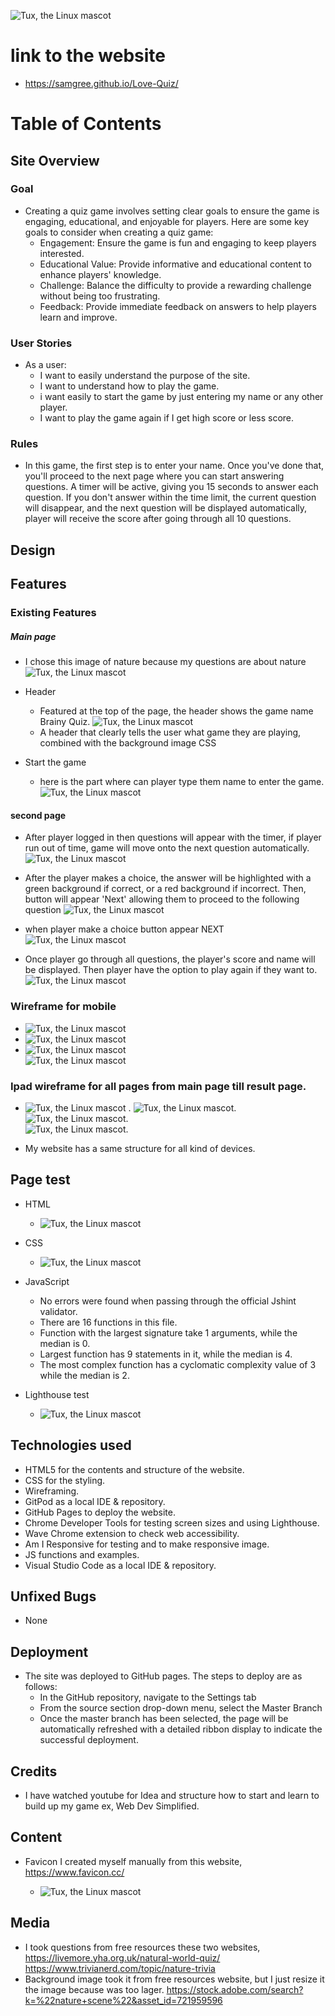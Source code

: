    ![Tux, the Linux mascot](/assets/images/ami.responsive.png)


# link to the website
 - <https://samgree.github.io/Love-Quiz/>

# Table of Contents  

## Site Overview
### Goal
 - Creating a quiz game involves setting clear goals to ensure the game is engaging, educational, and enjoyable for players. 
   Here are some key goals to consider when creating a quiz game:
   - Engagement: Ensure the game is fun and engaging to keep players interested.
   - Educational Value: Provide informative and educational content to enhance players' knowledge.
   - Challenge: Balance the difficulty to provide a rewarding challenge without being too frustrating.
   - Feedback: Provide immediate feedback on answers to help players learn and improve.

### User Stories
- As a user:
   - I want to easily understand the purpose of the site.
   - I want to understand how to play the game.
   - i want easily to start the game by just entering my name or any other player.
   - I want to play the game again if I get high score or less score.

   
 ### Rules
  - In this game, the first step is to enter your name. Once you've done that, you'll proceed to the next page where you can start answering questions. A timer will be active, giving you 15 seconds to answer each question. If you don't answer within the time limit, the current question will disappear, and the next question will be displayed automatically, player will receive the score after going through all 10 questions.
 
## Design
## Features
### Existing Features
##### Main page
 - I chose this image of nature because my questions are about nature
    ![Tux, the Linux mascot](/assets/images/my.resize.img.jpg)

- Header
    - Featured at the top of the page, the header shows the game name Brainy Quiz.
    ![Tux, the Linux mascot](/assets/images/brainy.quiz.png)
    - A header that clearly tells the user what game they are playing, combined with the background image CSS
- Start the game
   - here is the part where can player type them name to enter the game.![Tux, the Linux mascot](/assets/images/login.now.png)
#### second page
   - After player logged in then questions will appear with the timer, if player run out of time, game will move onto the next question automatically.
    ![Tux, the Linux mascot](/assets/images/countdown.png)
   
   - After the player makes a choice, the answer will be highlighted with a green background if correct, or a red background if incorrect. Then,  button will appear 'Next' allowing them to proceed to the following question
    ![Tux, the Linux mascot](/assets/images/wronganswer.screenshot.png) 
   - when player make a choice button appear NEXT
     ![Tux, the Linux mascot](/assets/images/button.screenshot.png) 

  - Once player go through all questions, the player's score and name will  be displayed. Then player have the option to play again if they want to.
    ![Tux, the Linux mascot](/assets/images/final.png) 

### Wireframe for mobile 
   - ![Tux, the Linux mascot](/assets/images/firstpage.mobile.png) 
   -  ![Tux, the Linux mascot](/assets/images/timer.png)
   - ![Tux, the Linux mascot](/assets/images/wireframe.q.s.mobile.png)  
     ![Tux, the Linux mascot](/assets/images/result.wireframe.mobile.png) 

### Ipad wireframe for all pages from main page till result page. 
   - ![Tux, the Linux mascot](/assets/images/ipad.wireframe.png) . 
   ![Tux, the Linux mascot](/assets/images/ipad.last.png).
   ![Tux, the Linux mascot](/assets/images/ipad.select.png).  
   ![Tux, the Linux mascot](/assets/images/ipad.result.png).

- My website has a same structure for all  kind of devices.
    

 ## Page test
 - HTML 
     - ![Tux, the Linux mascot](/assets/images/html.validator-screenshot%20.png)
- CSS 
   
    - ![Tux, the Linux mascot](/assets/images/css.validator.screenshot.png)
- JavaScript
    - No errors were found when passing through the official Jshint validator.
    - There are 16 functions in this file.                      
    - Function with the largest signature take 1 arguments, while the median is 0.
    - Largest function has 9 statements in it, while the median is 4.
    - The most complex function has a cyclomatic complexity value of 3 while the median is 2.

- Lighthouse test

  - ![Tux, the Linux mascot](/assets/images/lighthouse.final.png)

## Technologies used

   - HTML5 for the contents and structure of the website.
   - CSS for the styling.
   - Wireframing.
   - GitPod as a local IDE & repository.
   - GitHub Pages to deploy the website.
   - Chrome Developer Tools for testing screen sizes and using 
    Lighthouse.
   - Wave Chrome extension to check web accessibility.
   - Am I Responsive for testing and to make responsive image.
   - JS functions and examples.
   - Visual Studio Code as a local IDE & repository.     

    
 ## Unfixed Bugs
 - None

 ## Deployment
    
- The site was deployed to GitHub pages. The steps to deploy are as follows:
  - In the GitHub repository, navigate to the Settings tab
  - From the source section drop-down menu, select the Master Branch
  - Once the master branch has been selected, the page will be automatically refreshed with a detailed ribbon display to indicate the successful deployment.

 ## Credits
  - I have watched youtube for Idea and structure how to  start and learn to build up my game ex, Web Dev Simplified.
 
  ## Content
  - Favicon I created myself manually from this website, 
    <https://www.favicon.cc/>
   
    - ![Tux, the Linux mascot](/assets/images/favicon.png)
  
  ## Media
  - I took questions from free resources these two websites, <https://livemore.yha.org.uk/natural-world-quiz/> 
  <https://www.trivianerd.com/topic/nature-trivia>
  - Background image took it from free resources website, but I just resize it the image because was too lager. 
  <https://stock.adobe.com/search?k=%22nature+scene%22&asset_id=721959596>


    







